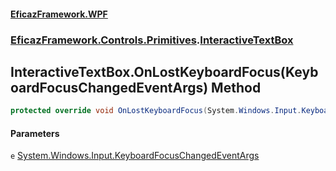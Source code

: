 #### [EficazFramework.WPF](EficazFrameworkWPF.md 'EficazFramework WPF')
### [EficazFramework.Controls.Primitives](EficazFrameworkWPF.md#EficazFramework.Controls.Primitives 'EficazFramework.Controls.Primitives').[InteractiveTextBox](EficazFramework.Controls.Primitives/InteractiveTextBox.md 'EficazFramework.Controls.Primitives.InteractiveTextBox')

## InteractiveTextBox.OnLostKeyboardFocus(KeyboardFocusChangedEventArgs) Method

```csharp
protected override void OnLostKeyboardFocus(System.Windows.Input.KeyboardFocusChangedEventArgs e);
```
#### Parameters

<a name='EficazFramework.Controls.Primitives.InteractiveTextBox.OnLostKeyboardFocus(System.Windows.Input.KeyboardFocusChangedEventArgs).e'></a>

`e` [System.Windows.Input.KeyboardFocusChangedEventArgs](https://docs.microsoft.com/en-us/dotnet/api/System.Windows.Input.KeyboardFocusChangedEventArgs 'System.Windows.Input.KeyboardFocusChangedEventArgs')